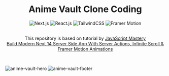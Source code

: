 <div align="center">
  <h1 align="center">Anime Vault Clone Coding</h1>
  <div>
    <img src="https://img.shields.io/badge/next%20js-000000?style=for-the-badge&logo=nextdotjs&logoColor=white" alt="Next.js" />
    <img src="https://img.shields.io/badge/React-20232A?style=for-the-badge&logo=react&logoColor=61DAFB" alt="React.js" />
    <img src="https://img.shields.io/badge/Tailwind_CSS-38B2AC?style=for-the-badge&logo=tailwind-css&logoColor=white" alt="TailwindCSS" />
    <img src="https://img.shields.io/badge/Framer%20Motion-fff312?style=for-the-badge&logo=framer&logoColor=white" alt="Framer Motion" />
  </div>
  <br />

  <p>
    This repository is based on tutorial by 
    <a href="https://www.youtube.com/@javascriptmastery" target="_blank">JavaScript Mastery</a> <br />
    <a href="https://www.youtube.com/watch?v=FKZAXFjxlJI" target="_blank">Build Modern Next 14 Server Side App With Server Actions, Infinite Scroll & Framer Motion Animations</a>
  </p>

  <br />
</div>

![anime-vault-hero](https://github.com/miinhho/anime_valut_clonecoding/blob/master/images/anime-vault-1.png?raw=true)
![anime-vault-footer](https://github.com/miinhho/anime_valut_clonecoding/blob/master/images/anime-vault-3.png?raw=true)
